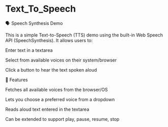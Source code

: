 # Text_To_Speech

🗣️ Speech Synthesis Demo

This is a simple Text-to-Speech (TTS) demo using the built-in Web Speech API (SpeechSynthesis). It allows users to:

Enter text in a textarea

Select from available voices on their system/browser

Click a button to hear the text spoken aloud

🚀 Features

Fetches all available voices from the browser/OS

Lets you choose a preferred voice from a dropdown

Reads aloud text entered in the textarea

Can be extended to support play, pause, resume, stop
